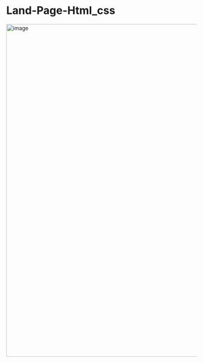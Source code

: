 # Land-Page-Html_css
<img width="1303" height="878" alt="image" src="https://github.com/user-attachments/assets/a612c86f-c8c0-4afd-9e46-f75ef1276e87" />
